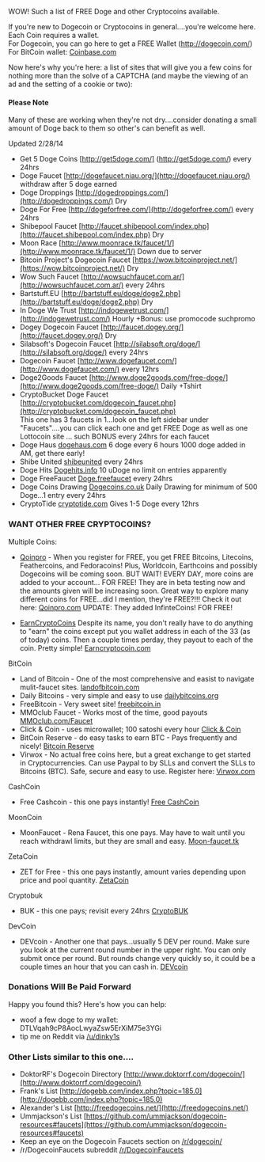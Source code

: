 WOW!  Such a list of FREE Doge and other Cryptocoins available.  

If you're new to Dogecoin or Cryptocoins in general....you're welcome here.  Each Coin requires a wallet.<br>For Dogecoin, you can go here to get a FREE Wallet (http://dogecoin.com/)<br>
For BitCoin wallet: [Coinbase.com](http://cur.lv/7n890)


Now here's why you're here:  a list of sites that will give you a few coins for nothing more than the solve of a CAPTCHA (and maybe the viewing of an ad and the setting of a cookie or two): 

#### Please Note ####

Many of these are working when they're not dry....consider donating a small amount of Doge back to them so other's can benefit as well. 

Updated 2/28/14

- Get 5 Doge Coins [http://get5doge.com/] (http://get5doge.com/)     every 24hrs
- Doge Faucet [http://dogefaucet.niau.org/](http://dogefaucet.niau.org/)    withdraw after 5 doge earned 
- Doge Droppings [http://dogedroppings.com/](http://dogedroppings.com/)     Dry 
- Doge For Free [http://dogeforfree.com/](http://dogeforfree.com/)     every 24hrs
- Shibepool Faucet [http://faucet.shibepool.com/index.php](http://faucet.shibepool.com/index.php)     Dry
- Moon Race [http://www.moonrace.tk/faucet/1/](http://www.moonrace.tk/faucet/1/)     Down due to server
- Bitcoin Project's Dogecoin Faucet [https://wow.bitcoinproject.net/](https://wow.bitcoinproject.net/)     Dry
- Wow Such Faucet [http://wowsuchfaucet.com.ar/](http://wowsuchfaucet.com.ar/)     every 24hrs
- Bartstuff.EU [http://bartstuff.eu/doge/doge2.php](http://bartstuff.eu/doge/doge2.php)     Dry
- In Doge We Trust [http://indogewetrust.com/](http://indogewetrust.com/)     Hourly +Bonus: use promocode  suchpromo
- Dogey Dogecoin Faucet [http://faucet.dogey.org/](http://faucet.dogey.org/)     Dry
- Silabsoft's Dogecoin Faucet [http://silabsoft.org/doge/](http://silabsoft.org/doge/)      every 24hrs
- Dogecoin Faucet [http://www.dogefaucet.com/](http://www.dogefaucet.com/)     every 12hrs 
- Doge2Goods Faucet [http://www.doge2goods.com/free-doge/](http://www.doge2goods.com/free-doge/)     Daily +Tshirt 
- CryptoBucket Doge Faucet [http://cryptobucket.com/dogecoin_faucet.php](http://cryptobucket.com/dogecoin_faucet.php)<br> This one has 3 faucets in 1...look on the left sidebar under "Faucets"....you can click each one and get FREE Doge as well as one Lottocoin site ... such BONUS      every 24hrs for each faucet
- Doge Haus [dogehaus.com](http://dogehaus.com)  6 doge every 6 hours   1000 doge added in AM, get there early!
- Shibe United [shibeunited](http://shibeunited.web44.net/coins) every 24hrs
- Doge Hits [Dogehits.info](http://go.cur.lv/dogehits) 10 uDoge no limit on entries apparently
- Doge FreeFaucet [Doge.freefaucet](http://doge.freefaucet.com.ar)  every 24hrs
- Doge Coins Drawing [Dogecoins.co.uk](http://dogecoins.co.uk) Daily Drawing for minimum of 500 Doge...1 entry every 24hrs
- CryptoTide [cryptotide.com](http://www.cryptotide.com/faucet.php?coin=DOGE) Gives 1-5 Doge every 12hrs


### WANT OTHER FREE CRYPTOCOINS?


Multiple Coins:
- [Qoinpro](http://www.qoinpro.com/9ce06a581778a44005fab8f9ef69a6c8) - When you register for FREE, you get FREE Bitcoins, Litecoins, Feathercoins, and Fedoracoins!  Plus, Worldcoin, Earthcoins and possibly Dogecoins will be coming soon.  BUT WAIT!  EVERY DAY, more coins are added to your account... FOR FREE!  They are in beta testing now and the amounts given will be increasing soon. Great way to explore many different coins for FREE...did I mention, they're FREE?!!! Check it out here:   [Qoinpro.com](http://www.qoinpro.com/9ce06a581778a44005fab8f9ef69a6c8)
UPDATE:  They added InfinteCoins!  FOR FREE!

- [EarnCryptoCoins](http://earncryptocoins.com/index.php?ref=7629)  Despite its name, you don't really have to do anything to "earn" the coins except put you wallet address in each of the 33 (as of today) coins.  Then a couple times perday, they payout to each of the coin.  Pretty simple!    [Earncryptocoin.com](http://earncryptocoins.com/index.php?ref=7629)


BitCoin
- Land of Bitcoin - One of the most comprehensive and easist to navigate mulit-faucet sites. [landofbitcoin.com](http://cur.lv/7n885)
- Daily Bitcoins - very simple and easy to use     [dailybitcoins.org](http://cur.lv/7n84y)
- FreeBitcoin - Very sweet site!      [freebitcoin.in](http://cur.lv/7n89k)
- MMOclub Faucet - Works most of the time, good payouts     [MMOclub.com/Faucet](http://cur.lv/7n8ag)
- Click & Coin - uses microwallet; 100 satoshi every hour     [Click & Coin](http://me.cur.lv/clickandcoin)
- BitCoin Reserve - do easy tasks to earn BTC - Pays frequently and nicely!     [Bitcoin Reserve](http://me.cur.lv/bitcoinreserve)
- Virwox - No actual free coins here, but a great exchange to get started in Cryptocurrencies.  Can use Paypal to by SLLs and convert the SLLs to Bitcoins (BTC). Safe, secure and easy to use.  Register here:     [Virwox.com](http://bit.cur.lv/Virwox)

CashCoin
- Free Cashcoin - this one pays instantly!    [Free CashCoin](http://cur.lv/7ur0y)

MoonCoin
- MoonFaucet - Rena Faucet, this one pays.  May have to wait until you reach withdrawl limits, but they are small and easy.     [Moon-faucet.tk](http://now.cur.lv/MoonFaucet)

ZetaCoin
- ZET for Free - this one pays instantly, amount varies depending upon price and pool quantity.      [ZetaCoin](http://cur.lv/7q3rj)

Cryptobuk
- BUK - this one pays; revisit every 24hrs   [CryptoBUK](http://www.cryptobuck.com/)  

DevCoin

-  DEVcoin - Another one that pays...usually 5 DEV per round.  Make sure you look at the current round number in the upper right.  You can only submit once per round.  But rounds change very quickly so, it could be a couple times an hour that you can cash in.     [DEVcoin](http://cur.lv/7ur4v)



### Donations Will Be Paid Forward

Happy you found this? Here's how you can help:

- woof a few doge to my wallet:  DTLVqah9cP8AocLwyaZsw5ErXiM75e3YGi
- tip me on Reddit via [/u/dinky1s](http://reddit.com/u/dinky1s) 


### Other Lists similar to this one....

- DoktorRF's Dogecoin Directory [http://www.doktorrf.com/dogecoin/](http://www.doktorrf.com/dogecoin/)
- Frank's List [http://dogebb.com/index.php?topic=185.0](http://dogebb.com/index.php?topic=185.0)
- Alexander's List [http://freedogecoins.net/](http://freedogecoins.net/)
- Ummjackson's List [https://github.com/ummjackson/dogecoin-resources#faucets](https://github.com/ummjackson/dogecoin-resources#faucets)
- Keep an eye on the Dogecoin Faucets section on [/r/dogecoin/](http://www.reddit.com/r/dogecoin/)
- /r/DogecoinFaucets subreddit [/r/DogecoinFaucets](http://www.reddit.com/r/dogecoinfaucets/)



